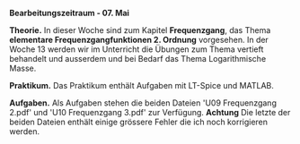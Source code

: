 __Bearbeitungszeitraum - 07. Mai__

__Theorie.__ 
In dieser Woche sind zum Kapitel **Frequenzgang**, das Thema **elementare Frequenzgangfunktionen 2. Ordnung** vorgesehen.
In der Woche 13 werden wir im Unterricht die Übungen zum Thema vertieft behandelt und ausserdem und bei Bedarf das Thema Logarithmische Masse.

__Praktikum.__
Das Praktikum enthält Aufgaben mit LT-Spice und MATLAB.

__Aufgaben.__
Als Aufgaben stehen die beiden Dateien 'U09 Frequenzgang 2.pdf' und 'U10 Frequenzgang 3.pdf' zur Verfügung. 
**Achtung** Die letzte der beiden Dateien enthält einige grössere Fehler die ich noch korrigieren werden.
